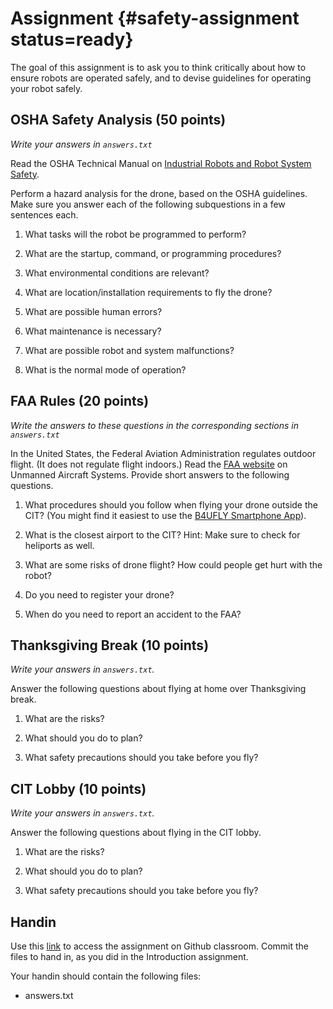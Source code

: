 # Assignment {#safety-assignment status=ready}

The goal of this assignment is to ask you to think critically about how to
ensure robots are operated safely, and to devise guidelines for operating your
robot safely.

## OSHA Safety Analysis (50 points)

*Write your answers in `answers.txt`*

Read the OSHA Technical Manual on [Industrial Robots and Robot System
Safety](https://www.osha.gov/dts/osta/otm/otm_iv/otm_iv_4.html).

Perform a hazard analysis for the drone, based on the OSHA guidelines. Make
sure you answer each of the following subquestions in a few sentences each.

1. What tasks will the robot be programmed to perform?

2. What are the startup, command, or programming procedures?

3. What environmental conditions are relevant?

4. What are location/installation requirements to fly the drone?

5. What are possible human errors?

6. What maintenance is necessary?

7. What are possible robot and system malfunctions?

8. What is the normal mode of operation?

## FAA Rules (20 points)
*Write the answers to these questions in the corresponding sections in `answers.txt`*

In the United States, the Federal Aviation Administration regulates
outdoor flight.  (It does not regulate flight indoors.)  Read the [FAA
website](https://www.faa.gov/uas/) on Unmanned Aircraft Systems.
Provide short answers to the following questions.


1. What procedures should you follow when flying your drone outside
   the CIT?  (You might find it easiest to use the [B4UFLY Smartphone
   App](https://www.faa.gov/uas/where_to_fly/b4ufly/)).

2. What is the closest airport to the CIT? Hint: Make sure to check for
   heliports as well.

3. What are some risks of drone flight? How could people get hurt with the
   robot?

4. Do you need to register your drone?

5. When do you need to report an accident to the FAA?

## Thanksgiving Break (10 points)

*Write your answers in `answers.txt`.*

Answer the following questions about flying at home over Thanksgiving break.

1. What are the risks?

2. What should you do to plan?

3. What safety precautions should you take before you fly?


## CIT Lobby (10 points)

*Write your answers in `answers.txt`.*

Answer the following questions about flying in the CIT lobby.

1. What are the risks?

2. What should you do to plan?

3. What safety precautions should you take before you fly?

## Handin

Use this [link](https://classroom.github.com/a/uJlsyv4y) to access the assignment on Github classroom. Commit the
files to hand in, as you did in the Introduction assignment.

Your handin should contain the following files:

- answers.txt
